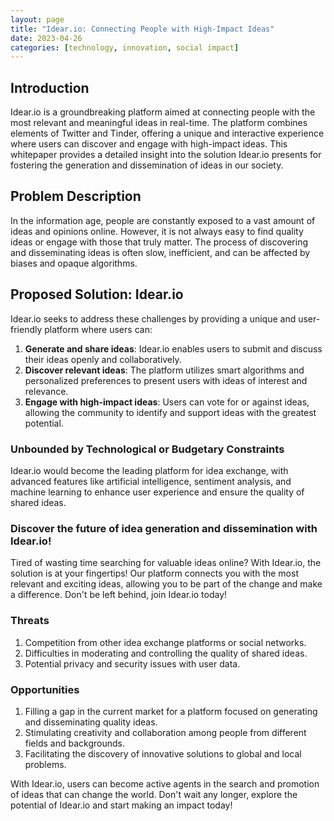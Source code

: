 ```yaml
---
layout: page
title: "Idear.io: Connecting People with High-Impact Ideas"
date: 2023-04-26
categories: [technology, innovation, social impact]
---
```


## Introduction

Idear.io is a groundbreaking platform aimed at connecting people with the most relevant and meaningful ideas in real-time. The platform combines elements of Twitter and Tinder, offering a unique and interactive experience where users can discover and engage with high-impact ideas. This whitepaper provides a detailed insight into the solution Idear.io presents for fostering the generation and dissemination of ideas in our society.

## Problem Description

In the information age, people are constantly exposed to a vast amount of ideas and opinions online. However, it is not always easy to find quality ideas or engage with those that truly matter. The process of discovering and disseminating ideas is often slow, inefficient, and can be affected by biases and opaque algorithms.

## Proposed Solution: Idear.io

Idear.io seeks to address these challenges by providing a unique and user-friendly platform where users can:

1. **Generate and share ideas**: Idear.io enables users to submit and discuss their ideas openly and collaboratively.
2. **Discover relevant ideas**: The platform utilizes smart algorithms and personalized preferences to present users with ideas of interest and relevance.
3. **Engage with high-impact ideas**: Users can vote for or against ideas, allowing the community to identify and support ideas with the greatest potential.

### Unbounded by Technological or Budgetary Constraints

Idear.io would become the leading platform for idea exchange, with advanced features like artificial intelligence, sentiment analysis, and machine learning to enhance user experience and ensure the quality of shared ideas.

### Discover the future of idea generation and dissemination with Idear.io!

Tired of wasting time searching for valuable ideas online? With Idear.io, the solution is at your fingertips! Our platform connects you with the most relevant and exciting ideas, allowing you to be part of the change and make a difference. Don't be left behind, join Idear.io today!

### Threats

1. Competition from other idea exchange platforms or social networks.
2. Difficulties in moderating and controlling the quality of shared ideas.
3. Potential privacy and security issues with user data.

### Opportunities

1. Filling a gap in the current market for a platform focused on generating and disseminating quality ideas.
2. Stimulating creativity and collaboration among people from different fields and backgrounds.
3. Facilitating the discovery of innovative solutions to global and local problems.

With Idear.io, users can become active agents in the search and promotion of ideas that can change the world. Don't wait any longer, explore the potential of Idear.io and start making an impact today!
